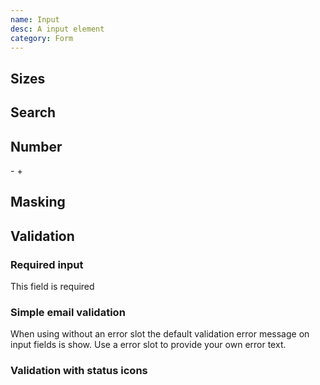 ```yaml
---
name: Input
desc: A input element
category: Form
---
```


<base-knobs src="./components.json" name="base-input">
<base-input placeholder="Optional placeholder"></base-input>
</base-knobs>

## Sizes

<base-knobs hideTabs src="./components.json" name="base-input">
<base-input size="sm" placeholder="Small"></base-input>
<base-input size="md" placeholder="Medium"></base-input>
<base-input size="lg" placeholder="Large"></base-input>
</base-knobs>

## Search

<base-knobs hideTabs src="./components.json" name="base-input">
<base-input type="search" placeholder="Search...">
  <ion-icon style="font-size: 2rem" slot="prepend" name="search-outline"></ion-icon>
</base-input>
</base-knobs>

## Number

<base-knobs hideTabs src="./components.json" name="base-input">
<style>
  #NumberInput {
    min-width: 50px;
    text-align: center;
  }
</style>
<base-button onclick="NumberInput.stepDown()">-</base-button>
<base-input id="NumberInput" max="100" min="10" step="10" type="number" ></base-input>
<base-button onclick="NumberInput.stepUp()">+</base-button>
</base-knobs>

## Masking

<base-knobs hideTabs src="./components.json" name="base-input">
<base-input type="tel" mask="+(00) 000 00 000" placeholder="Enter phone number">
</base-input>
</base-knobs>

## Validation

### Required input

<base-knobs hideTabs src="./components.json" name="base-input">
<base-input required  autovalidate placeholder="Required input">
<div slot="error">This field is required</div>
</base-input>
</base-knobs>

### Simple email validation

When using without an error slot the default validation error message on input fields is show.
Use a error slot to provide your own error text.

<base-knobs hideTabs src="./components.json" name="base-input">
<base-input required type="email" autovalidate placeholder="Enter email">
  <ion-icon style="font-size: 2rem" slot="prepend" name="mail-outline"></ion-icon>
</base-input>
</base-knobs>

### Validation with status icons

<base-knobs hideTabs src="./components.json" name="base-input">
<style>
  .input-with-status [slot="append"] {
    font-size: 2em;
    display: none;
  }
  .input-with-status [slot="prepend"] {
    font-size: 2em;
    display: block;
  }
  .input-with-status[valid] .check {
    display: block;
  }
  .input-with-status[invalid] .error {
    display: block;
  }
</style>
<base-input class="input-with-status" type="email" autovalidate placeholder="Enter email">
  <ion-icon slot="prepend" name="mail-outline"></ion-icon>
  <ion-icon slot="append" class="check" name="checkmark-outline"></ion-icon>
  <ion-icon slot="append" class="error" name="alert-circle-outline"></ion-icon>
</base-input>
</base-knobs>
